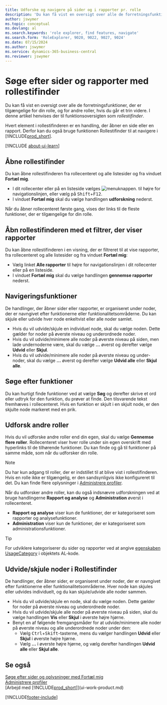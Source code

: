 ```yaml
---
title: Udforske og navigere på sider og i rapporter pr. rolle
description: 'Du kan få vist en oversigt over alle de forretningsfunktioner, der er tilgængelige for din rolle, og for andre roller med Rollestifinder.'
author: jswymer
ms.topic: conceptual
ms.devlang: al
ms.search.keywords: 'role explorer, find features, navigate'
ms.search.form: 'RoleExplorer, 9020, 9022, 9027, 9024'
ms.date: 07/15/2024
ms.author: jswymer
ms.service: dynamics-365-business-central
ms.reviewer: jswymer
---
```


# <a name="finding-pages-and-reports-with-the-role-explorer"></a>Søge efter sider og rapporter med rollestifinder

Du kan få vist en oversigt over alle de forretningsfunktioner, der er tilgængelige for din rolle, og for andre roller, hvis du går et trin videre. I denne artikel henvises der til funktionsoversigten som *rollestifinder*.

Hvert element i rollestifinderen er en handling, der åbner en side eller en rapport. Derfor kan du også bruge funktionen Rollestifinder til at navigere i [!INCLUDE[prod_short](includes/prod_short.md)].

[!INCLUDE [about-ui-learn](includes/about-ui-learn.md)]

## <a name="open-the-role-explorer"></a>Åbne rollestifinder

Du kan åbne rollestifinderen fra rollecenteret og alle listesider og fra vinduet **Fortæl mig**.

- I dit rollecenter eller på en listeside vælges ![menuknappen.](media/ui_menu_button.png "Menuknap") til højre for navigationslinjen, eller vælg på <kbd>Shift</kbd>+<kbd>F12</kbd>.
- I vinduet **Fortæl mig** skal du vælge handlingen **udforskning** nederst.

Når du åbner rollecenteret første gang, vises der links til de fleste funktioner, der er tilgængelige for din rolle.

## <a name="open-the-role-explorer-filtered-to-show-reports"></a>Åbn rollestifinderen med et filtrer, der viser rapporter

Du kan åbne rollestifinderen i en visning, der er filtreret til at vise rapporter, fra rollecenteret og alle listesider og fra vinduet **Fortæl mig**:

- Vælg linket **Alle rapporter** til højre for navigationslinjen i dit rollecenter eller på en listeside.
- I vinduet **Fortæl mig** skal du vælge handlingen **gennemse rapporter** nederst.

## <a name="navigate-features"></a>Navigeringsfunktioner

De handlinger, der åbner sider eller rapporter, er organiseret under noder, der er navngivet efter funktionerne eller funktionalitetsområderne. Du kan skjule eller udvide hver node enkeltvist eller alle noder samlet.

- Hvis du vil udvide/skjule en individuel node, skal du vælge noden. Dette gælder for noder på øverste niveau og underordnede noder.
- Hvis du vil udvide/minimere alle noder på øverste niveau på siden, men lade undernoderne være, skal du vælge **...** øverst og derefter vælge **Udvid** eller **Skjul**.
- Hvis du vil udvide/minimere alle noder på øverste niveau og under-noder, skal du vælge **...** øverst og derefter vælge **Udvid alle** eller **Skjul alle**.

## <a name="search-for-features"></a>Søge efter funktioner

Du kan hurtigt finde funktioner ved at vælge **Søg** og derefter skrive et ord eller udtryk for den funktion, du prøver at finde. Den tilsvarende tekst fremhæves i rollecenteret. Hvis en funktion er skjult i en skjult node, er den skjulte node markeret med en prik. 

## <a name="explore-other-roles"></a>Udforsk andre roller

Hvis du vil udforske andre roller end din egen, skal du vælge **Gennemse flere roller**. Rollecenteret viser hver rolle under sin egen overskrift med hyperlinks til de tilhørende funktioner. Du kan finde og gå til funktioner på samme måde, som når du udforsker din rolle.

> [!NOTE]
> Du har kun adgang til roller, der er indstillet til at blive vist i rollestifinderen. Hvis en rolle ikke er tilgængelig, er den sandsynligvis ikke konfigureret til det. Du kan finde flere oplysninger i [Administrere profiler](admin-users-profiles-roles.md). 

Når du udforsker andre roller, kan du også indsnævre udforskningen ved at bruge handlingerne **Rapport og analyse** og **Administration** øverst i rollecenteret.

- **Rapport og analyse** viser kun de funktioner, der er kategoriseret som rapporter og analysefunktioner.
- **Administration** viser kun de funktioner, der er kategoriseret som administrationsfunktioner.

> [!TIP]
> For udviklere kategoriserer du sider og rapporter ved at angive [egenskaben UsageCategory](/dynamics365/business-central/dev-itpro/developer/properties/devenv-usagecategory-property) i objektets AL-kode.
<!--
 
## <a name="role-explorer-actions"></a>Role explorer actions

There a several actions along the top of the role explorer to help you locate features of your role and other roles.

|Action|Description|
|------|------|
|**All**|Shows all features that are related to the role.|
|**Find**|Lets you enter a word or phrase to quickly locate feature names that match.|
|**Explore more roles**|All business features that are available for all roles including your own. When exploring all roles, the other actions work the same way, except for all roles shown. **NOTE:** You can only access roles that are set up to show in role explorer. For more information, see [Manage Profiles](admin-users-profiles-roles.md).  |
|**Report & Analysis**|This action Shows only those features that are categorized as reports and analysis features.|
|**Administration**|Shows only those features that are categorized as administration features.|



<!--
Choose the **Find** action at the top of the role explorer to quickly locate feature names that contain a certain term.

Choose the **Explore more roles** action at the top of the role explorer to get an overview of all business features that are available for all roles including your own.

> [!NOTE]
> Only Role Center actions for profiles where the **Show in Role Explorer** check box is selected will appear on the extended version of the role explorer (shown with the **Explore more roles** action). For more information, see [Manage Profiles](admin-users-profiles-roles.md).
-->

## <a name="expand-and-collapse-nodes-on-the-role-explorer"></a>Udvide/skjule noder i Rollestifinder

De handlinger, der åbner sider, er organiseret under noder, der er navngivet efter funktionerne eller funktionalitetsområderne. Hver node kan skjules eller udvides individuelt, og du kan skjule/udvide alle noder sammen.

- Hvis du vil udvide/skjule en node, skal du vælge noden. Dette gælder for noder på øverste niveau og underordnede noder.
- Hvis du vil udvide/skjule alle noder på øverste niveau på siden, skal du vælge handlingen **Vis** eller **Skjul** i øverste højre hjørne.
- Benyt en af følgende fremgangsmåder for at udvide/minimere alle noder på øverste niveau og alle underordnede noder under den:
  - Vælg <kbd>Ctrl</kbd>+<kbd>Skift</kbd>-tasterne, mens du vælger handlingen **Udvid** eller **Skjul** i øverste højre hjørne.
  - Vælg **...** i øverste højre hjørne, og vælg derefter handlingen **Udvid alle** eller **Skjul alle**.

## <a name="see-also"></a>Se også

[Søge efter sider og oplysninger med Fortæl mig](ui-search.md)  
[Administrere profiler](admin-users-profiles-roles.md)  
[Arbejd med [!INCLUDE[prod_short](includes/prod_short.md)]](ui-work-product.md)  

[!INCLUDE[footer-include](includes/footer-banner.md)]
